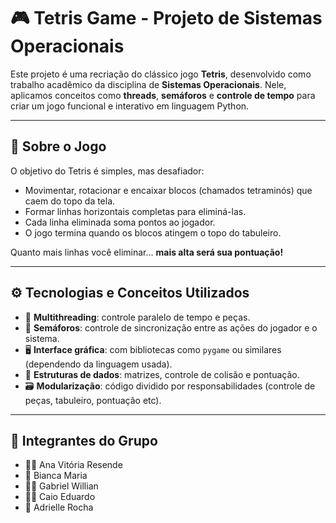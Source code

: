 # 🎮 Tetris Game - Projeto de Sistemas Operacionais

Este projeto é uma recriação do clássico jogo **Tetris**, desenvolvido como trabalho acadêmico da disciplina de **Sistemas Operacionais**. Nele, aplicamos conceitos como **threads**, **semáforos** e **controle de tempo** para criar um jogo funcional e interativo em linguagem Python.

---

## 🧠 Sobre o Jogo

O objetivo do Tetris é simples, mas desafiador:
- Movimentar, rotacionar e encaixar blocos (chamados tetraminós) que caem do topo da tela.
- Formar linhas horizontais completas para eliminá-las.
- Cada linha eliminada soma pontos ao jogador.
- O jogo termina quando os blocos atingem o topo do tabuleiro.

Quanto mais linhas você eliminar... **mais alta será sua pontuação!**

---

## ⚙️ Tecnologias e Conceitos Utilizados

- 🧵 **Multithreading**: controle paralelo de tempo e peças.
- 🚦 **Semáforos**: controle de sincronização entre as ações do jogador e o sistema.
- 🖥️ **Interface gráfica**: com bibliotecas como `pygame` ou similares (dependendo da linguagem usada).
- 🧮 **Estruturas de dados**: matrizes, controle de colisão e pontuação.
- 🗃️ **Modularização**: código dividido por responsabilidades (controle de peças, tabuleiro, pontuação etc).

---

## 👥 Integrantes do Grupo

- 👩‍💻 Ana Vitória Resende  
- 👩 Bianca Maria  
- 👨‍💻 Gabriel Willian  
- 👨‍💻 Caio Eduardo  
- 👩 Adrielle Rocha  
